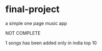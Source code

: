 # final-project
a simple one page music app

NOT COMPLETE

 1 songs has been added only in india top 10
